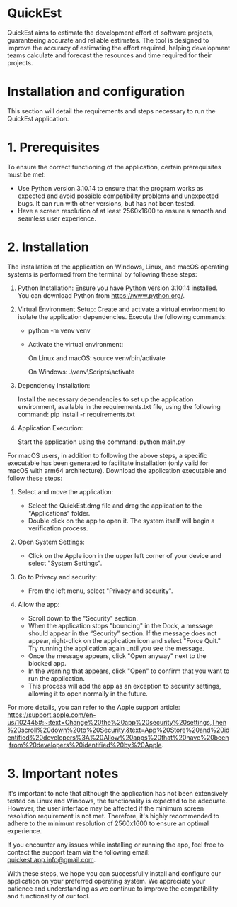 # QuickEst
QuickEst aims to estimate the development effort of software projects, guaranteeing accurate and reliable estimates. The tool is designed to improve the accuracy of estimating the effort required, helping development teams calculate and forecast the resources and time required for their projects.

# Installation and configuration
 This section will detail the requirements and steps necessary to run the QuickEst application.
  # 1. Prerequisites
  To ensure the correct functioning of the application, certain prerequisites must be met:
  - Use Python version 3.10.14 to ensure that the program works as expected and avoid possible compatibility problems and unexpected bugs. It can run with other versions, but has not been tested.
  - Have a screen resolution of at least 2560x1600 to ensure a smooth and seamless user experience.
  # 2. Installation
  The installation of the application on Windows, Linux, and macOS operating systems is performed from the terminal by following these steps:
1. Python Installation:
     Ensure you have Python version 3.10.14 installed. You can download Python from https://www.python.org/.
2. Virtual Environment Setup:
     Create and activate a virtual environment to isolate the application dependencies. Execute the following commands:
     - python -m venv venv
     - Activate the virtual environment:

       On Linux and macOS: source venv/bin/activate

       On Windows: .\venv\Scripts\activate
3. Dependency Installation:

   Install the necessary dependencies to set up the application environment, available in the requirements.txt file, using the following command:
   pip install -r requirements.txt

5. Application Execution:

   Start the application using the command: python main.py
   
For macOS users, in addition to following the above steps, a specific executable has been generated to facilitate installation (only valid for macOS with arm64 architecture). Download the application executable and follow these steps:

1. Select and move the application:

   - Select the QuickEst.dmg file and drag the application to the "Applications" folder.
   - Double click on the app to open it. The system itself will begin a verification process. 

2. Open System Settings:

   - Click on the Apple icon in the upper left corner of your device and select "System Settings".

3. Go to Privacy and security: 

   - From the left menu, select "Privacy and security".

4. Allow the app:

   - Scroll down to the "Security" section.
   - When the application stops "bouncing" in the Dock, a message should appear in the “Security” section. If the message does not appear, right-click on the application icon and select "Force Quit." Try running the application again until you see the message.
   - Once the message appears, click "Open anyway" next to the blocked app.
   - In the warning that appears, click "Open" to confirm that you want to run the application.
   - This process will add the app as an exception to security settings, allowing it to open normally in the future.

For more details, you can refer to the Apple support article: https://support.apple.com/en-us/102445#:~:text=Change%20the%20app%20security%20settings,Then%20scroll%20down%20to%20Security.&text=App%20Store%20and%20identified%20developers%3A%20Allow%20apps%20that%20have%20been,from%20developers%20identified%20by%20Apple.

# 3. Important notes
It's important to note that although the application has not been extensively tested on Linux and Windows, the functionality is expected to be adequate. However, the user interface may be affected if the minimum screen resolution requirement is not met. Therefore, it's highly recommended to adhere to the minimum resolution of 2560x1600 to ensure an optimal experience.

If you encounter any issues while installing or running the app, feel free to contact the support team via the following email: quickest.app.info@gmail.com.

With these steps, we hope you can successfully install and configure our application on your preferred operating system. We appreciate your patience and understanding as we continue to improve the compatibility and functionality of our tool.

